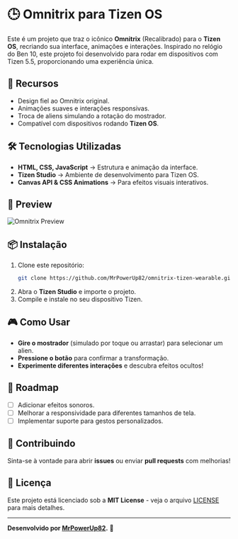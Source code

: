 # 🕒 Omnitrix para Tizen OS

Este é um projeto que traz o icônico **Omnitrix** (Recalibrado) para o **Tizen OS**, recriando sua interface, animações e interações. Inspirado no relógio do Ben 10, este projeto foi desenvolvido para rodar em dispositivos com Tizen 5.5, proporcionando uma experiência única.

## 🚀 Recursos

- Design fiel ao Omnitrix original.
- Animações suaves e interações responsivas.
- Troca de aliens simulando a rotação do mostrador.
- Compatível com dispositivos rodando **Tizen OS**.

## 🛠️ Tecnologias Utilizadas

- **HTML, CSS, JavaScript** → Estrutura e animação da interface.
- **Tizen Studio** → Ambiente de desenvolvimento para Tizen OS.
- **Canvas API & CSS Animations** → Para efeitos visuais interativos.

## 📸 Preview

![Omnitrix Preview](https://example.com/omnitrix-preview.gif)

## 📦 Instalação

1. Clone este repositório:
   ```bash
   git clone https://github.com/MrPowerUp82/omnitrix-tizen-wearable.git
   ```
2. Abra o **Tizen Studio** e importe o projeto.
3. Compile e instale no seu dispositivo Tizen.

## 🎮 Como Usar

- **Gire o mostrador** (simulado por toque ou arrastar) para selecionar um alien.
- **Pressione o botão** para confirmar a transformação.
- **Experimente diferentes interações** e descubra efeitos ocultos!

## 📌 Roadmap

- [ ] Adicionar efeitos sonoros.
- [ ] Melhorar a responsividade para diferentes tamanhos de tela.
- [ ] Implementar suporte para gestos personalizados.

## 🤝 Contribuindo

Sinta-se à vontade para abrir **issues** ou enviar **pull requests** com melhorias!

## 📜 Licença

Este projeto está licenciado sob a **MIT License** - veja o arquivo [LICENSE](LICENSE) para mais detalhes.

---
**Desenvolvido por [MrPowerUp82](https://github.com/MrPowerUp82).** 👾
